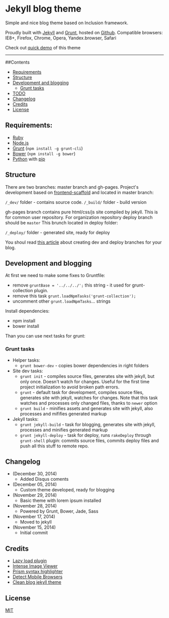 # Jekyll blog theme

Simple and nice blog theme based on Inclusion framework.

Proudly built with [Jekyll](http://jekyllrb.com/) and [Grunt](http://gruntjs.com/), hosted on [Github](https://github.com).
Compatible browsers: IE8+, Firefox, Chrome, Opera, Yandex.browser, Safari

Check out [quick demo](http://website-templates.github.io/jekyll-inclusion/) of this theme

---

##Contents
* [Requirements](#requirements)
* [Structure](#structure)
* [Development and blogging](#development-and-blogging)
    - [Grunt tasks](#grunt-tasks)
* [TODO](#todo)
* [Changelog](#changelog)
* [Credits](#credits)
* [License](#license)

## Requirements:

- [Ruby](http://www.ruby-lang.org/)
- [Node.js](http://nodejs.org/)
- [Grunt](http://gruntjs.com/) (`npm install -g grunt-cli`)
- [Bower](http://bower.io/) (`npm install -g bower`)
- [Python](http://www.python.org/) with [pip](http://www.pip-installer.org/)

## Structure
There are two branches: master branch and gh-pages.
Project's development based on [frontend-scaffold](https://github.com/orlovmax/front-end-scaffold) and located in master branch:

`/_dev/` folder - contains source code.
`/_build/` folder - build version

gh-pages branch contains pure html/css/js site compiled by jekyll. This is for common user repository. For organization repository deploy branch should be `master` This brunch located in deploy folder:

`/_deploy/` folder - generated site, ready for deploy

You shoul  read [this article](http://www.aymerick.com/2014/07/22/jekyll-github-pages-bower-bootstrap.html) about creating dev and deploy branches for your blog. 

## Development and blogging
At first we need to make some fixes to Gruntfile:
- remove `gruntBase = '../../../';` this string - it used for grunt-collection plugin.
- remove this task  `grunt.loadNpmTasks('grunt-collection');`
- uncomment other `grunt.loadNpmTasks`... strings

Install dependencies:
* npm install
* bower install

Than you can use next tasks for grunt:

### Grunt tasks
* Helper tasks:
    - `grunt bower-dev` - copies bower dependencies in right folders
* Site dev tasks:
    - `grunt init` - compiles source files, generates site with jekyll, but only once. Doesn't watch for changes. Useful for the first time project initialization to avoid broken path errors.
    - `grunt` - default task for development, compiles source files, generates site with jekyll, watches for changes. Note that this task watches and processes only changed files, thanks to `newer` option
    - `grunt build` - minifies assets and generates site with jekyll, also processes and mififies generated markup 
* Jekyll tasks:
    - `grunt jekyll-build` - task for blogging, generates site with jekyll, processes and minifies generated markup
    - `grunt jekyll-deploy` - task for deploy, runs `rakeDeploy` through `grunt-shell` plugin: commits source files, commits deploy files and push all this stuff to remote repo.

## Changelog
* (December 30, 2014)
  - Added Disqus coments
* (December 05, 2014)
  - Custom theme developed, ready for blogging
* (November 29, 2014)
  - Basic theme with lorem ipsum installed
* (November 28, 2014)
  - Powered by Grunt, Bower, Jade, Sass
* (November 17, 2014)
  - Moved to jekyll
* (November 15, 2014)
  - Initial commit

## Credits
* [Lazy load plugin](http://www.appelsiini.net/projects/lazyload)
* [Intense Image Viewer](http://tholman.com/intense-images/)
* [Prism syntax highlighter](http://prismjs.com/download.html) 
* [Detect Mobile Browsers](http://detectmobilebrowsers.com/)
* [Clean blog jekyll theme](https://github.com/IronSummitMedia/startbootstrap-clean-blog-jekyll)

## License
[MIT](http://opensource.org/licenses/MIT)